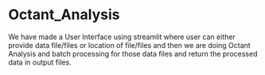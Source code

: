 # Octant_Analysis
We have made a User Interface using streamlit where user can either provide data file/files or location of file/files and then we are doing Octant Analysis and batch processing for those data files and return the processed data in output files.
